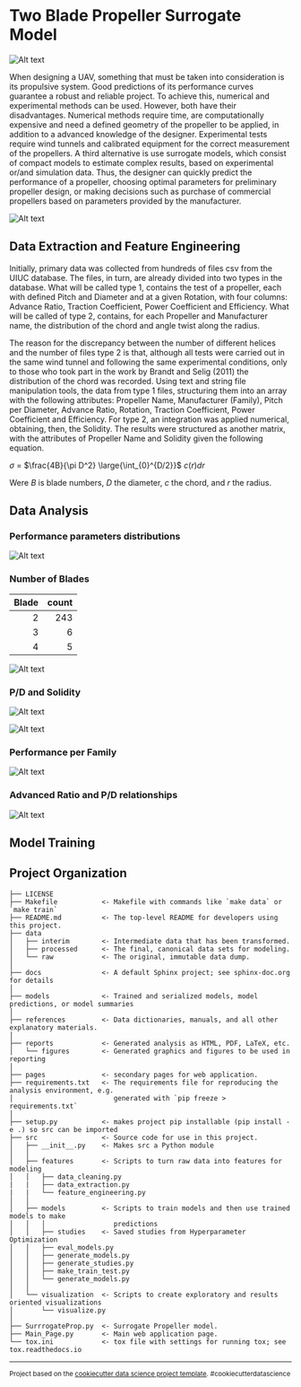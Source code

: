Two Blade Propeller Surrogate Model
==============================

![Alt text](propeller_photo.png)

When designing a UAV, something that must be taken into consideration is its propulsive system. Good predictions of its performance curves guarantee a robust and reliable project. To achieve this, numerical and experimental methods can be used. However, both have their disadvantages. Numerical methods require time, are computationally expensive and need a defined geometry of the propeller to be applied, in addition to a advanced knowledge of the designer. Experimental tests require wind tunnels and calibrated equipment for the correct measurement of the propellers. A third alternative is use surrogate models, which consist of compact models to estimate complex results, based on experimental or/and simulation data. Thus, the designer can quickly predict the performance of a propeller, choosing optimal parameters for preliminary propeller design, or making decisions such as purchase of commercial propellers based on parameters provided by the manufacturer.

![Alt text](demo_app.gif)

Data Extraction and Feature Engineering
---

Initially, primary data was collected from hundreds of files
csv from the UIUC database.  The files, in turn, are already divided into two types in the database. What will be called type 1, contains the test of a propeller, each
with defined Pitch and Diameter and at a given Rotation, with four columns: Advance Ratio, Traction Coefficient, Power Coefficient and Efficiency. What will be called
of type 2, contains, for each Propeller and Manufacturer name, the distribution of the chord and angle twist along the radius.

The reason for the discrepancy between the number of different helices and the number of files type 2 is that, although all tests were carried out in the same wind tunnel and following the same experimental conditions, only to those who took part in the work by Brandt and Selig (2011) the distribution of the chord was recorded. Using text and string file manipulation tools, the data from type 1 files, structuring them into an array with the following attributes: Propeller Name, Manufacturer (Family), Pitch per Diameter, Advance Ratio, Rotation,  Traction Coefficient, Power Coefficient and Efficiency. For type 2, an integration was applied numerical, obtaining, then, the Solidity. The results were structured as another matrix, with the attributes of Propeller Name and Solidity given the following equation.


$\sigma$ = $\frac{4B}{\pi D^2} \large{\int_{0}^{D/2}}$ $c(r)dr$

Were $B$ is blade numbers, $D$ the diameter, $c$ the chord, and $r$ the radius.


Data Analysis
--------------------------------

### Performance  parameters distributions

![Alt text](src/visualization/images/hist_performance.png)

### Number of Blades

|   Blade |   count |
|--------:|--------:|
|       2 |     243 |
|       3 |       6 |
|       4 |       5 |


![Alt text](src/visualization/images/boxplot_performance01.png)

### P/D and Solidity

![Alt text](src/visualization/images/scatter_02.png)

![Alt text](src/visualization/images/scatter_01.png)

### Performance per Family

![Alt text](src/visualization/images/boxplot_performance01.png)

### Advanced Ratio and P/D relationships
![Alt text](src/visualization/ct_cp_eta_plots/da4052_ct_cp_eta.png)

Model Training
-------

Project Organization
------------

    ├── LICENSE
    ├── Makefile           <- Makefile with commands like `make data` or `make train`
    ├── README.md          <- The top-level README for developers using this project.
    ├── data
    │   ├── interim        <- Intermediate data that has been transformed.
    │   ├── processed      <- The final, canonical data sets for modeling.
    │   └── raw            <- The original, immutable data dump.
    │
    ├── docs               <- A default Sphinx project; see sphinx-doc.org for details
    │
    ├── models             <- Trained and serialized models, model predictions, or model summaries
    │
    ├── references         <- Data dictionaries, manuals, and all other explanatory materials.
    │
    ├── reports            <- Generated analysis as HTML, PDF, LaTeX, etc.
    │   └── figures        <- Generated graphics and figures to be used in reporting
    │
    ├── pages              <- secondary pages for web application.
    ├── requirements.txt   <- The requirements file for reproducing the analysis environment, e.g.
    │                         generated with `pip freeze > requirements.txt`
    │
    ├── setup.py           <- makes project pip installable (pip install -e .) so src can be imported
    ├── src                <- Source code for use in this project.
    │   ├── __init__.py    <- Makes src a Python module
    │   │
    │   ├── features       <- Scripts to turn raw data into features for modeling
    │   │   ├── data_cleaning.py
    |   |   ├── data_extraction.py
    |   |   └── feature_engineering.py
    │   │
    │   ├── models         <- Scripts to train models and then use trained models to make
    │   │   │                 predictions
    │   │   ├── studies    <- Saved studies from Hyperparameter Optimization
    │   │   ├── eval_models.py
    │   │   ├── generate_models.py
    │   │   ├── generate_studies.py
    │   │   ├── make_train_test.py
    │   │   └── generate_models.py
    │   │
    │   └── visualization  <- Scripts to create exploratory and results oriented visualizations
    │       └── visualize.py
    │
    ├── SurrrogateProp.py  <- Surrogate Propeller model.
    ├── Main_Page.py       <- Main web application page.
    └── tox.ini            <- tox file with settings for running tox; see tox.readthedocs.io
    


--------

<p><small>Project based on the <a target="_blank" href="https://drivendata.github.io/cookiecutter-data-science/">cookiecutter data science project template</a>. #cookiecutterdatascience</small></p>
